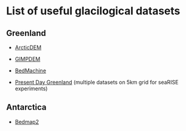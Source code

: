 # List of useful glacilogical datasets

## Greenland

- [ArcticDEM](https://www.pgc.umn.edu/data/arcticdem/)
- [GIMPDEM](https://bpcrc.osu.edu/gdg/data/gimpdem)
- [BedMachine](http://sites.uci.edu/morlighem/dataproducts/bedmachine-greenland/)

- [Present Day Greenland](http://websrv.cs.umt.edu/isis/index.php/Present_Day_Greenland) (multiple datasets on 5km grid for seaRISE experiments)


## Antarctica

- [Bedmap2](https://secure.antarctica.ac.uk/data/bedmap2/)
